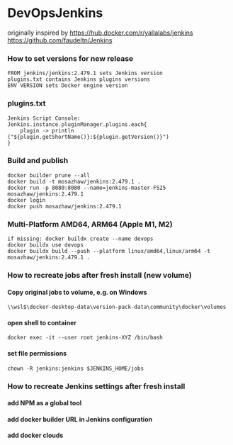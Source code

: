 # DevOpsJenkins

originally inspired by 
https://hub.docker.com/r/yallalabs/jenkins
https://github.com/faudeltn/Jenkins

### How to set versions for new release

    FROM jenkins/jenkins:2.479.1 sets Jenkins version
    plugins.txt contains Jenkins plugins versions
    ENV VERSION sets Docker engine version
    
### plugins.txt
    Jenkins Script Console:
    Jenkins.instance.pluginManager.plugins.each{
	    plugin -> println ("${plugin.getShortName()}:${plugin.getVersion()}")
    }

### Build and publish

    docker builder prune --all
    docker build -t mosazhaw/jenkins:2.479.1 .
    docker run -p 8080:8080 --name=jenkins-master-FS25 mosazhaw/jenkins:2.479.1
    docker login
    docker push mosazhaw/jenkins:2.479.1

### Multi-Platform AMD64, ARM64 (Apple M1, M2)
    if missing: docker buildx create --name devops
    docker buildx use devops  
    docker buildx build --push --platform linux/amd64,linux/arm64 -t mosazhaw/jenkins:2.479.1 .

### How to recreate jobs after fresh install (new volume)
#### Copy original jobs to volume, e.g. on Windows 

    \\wsl$\docker-desktop-data\version-pack-data\community\docker\volumes

#### open shell to container 

    docker exec -it --user root jenkins-XYZ /bin/bash

#### set file permissions

    chown -R jenkins:jenkins $JENKINS_HOME/jobs

### How to recreate Jenkins settings after fresh install
#### add NPM as a global tool
#### add docker builder URL in Jenkins configuration
#### add docker clouds

